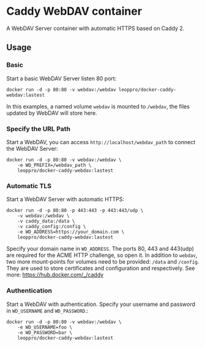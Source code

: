 # Caddy WebDAV container
A WebDAV Server container with automatic HTTPS based on Caddy 2.

## Usage

### Basic 

Start a basic WebDAV Server listen 80 port:

```
docker run -d -p 80:80 -v webdav:/webdav leoppro/docker-caddy-webdav:lastest
```

In this examples, a named volume `webdav` is mounted to `/webdav`, the files updated by WebDAV will store here.

### Specify the URL Path

Start a WebDAV, you can access `http://localhost/webdav_path` to connect the WebDAV Server:

```
docker run -d -p 80:80 -v webdav:/webdav \
    -e WD_PREFIX=/webdav_path \
    leoppro/docker-caddy-webdav:lastest
```

### Automatic TLS

Start a WebDAV Server with automatic HTTPS:

```
docker run -d -p 80:80 -p 443:443 -p 443:443/udp \
    -v webdav:/webdav \
    -v caddy_data:/data \
    -v caddy_config:/config \
    -e WD_ADDRESS=https://your_domain.com \
    leoppro/docker-caddy-webdav:lastest
```

Specify your domain name in `WD_ADDRESS`. The ports 80, 443 and 443(udp) are required for the ACME HTTP challenge, so open it. In addition to `webdav`, two more mount-points for volumes need to be provided: `/data` and `/config`. They are used to store certificates and configuration and respectively. See more: https://hub.docker.com/_/caddy

### Authentication

Start a WebDAV with authentication. Specify your username and password in `WD_USERNAME` and `WD_PASSWORD`.:

```
docker run -d -p 80:80 -v webdav:/webdav \
    -e WD_USERNAME=foo \
    -e WD_PASSWORD=bar \
    leoppro/docker-caddy-webdav:lastest
```
